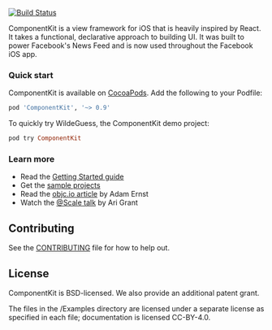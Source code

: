 [![Build Status](https://travis-ci.org/facebook/componentkit.svg)](https://travis-ci.org/facebook/componentkit)

ComponentKit is a view framework for iOS that is heavily inspired by React. It takes a functional, declarative approach to building UI. It was built to power Facebook's News Feed and is now used throughout the Facebook iOS app.

### Quick start

ComponentKit is available on [CocoaPods](http://cocoapods.org).  Add the following to your Podfile:

```ruby
pod 'ComponentKit', '~> 0.9'
```

To quickly try WildeGuess, the ComponentKit demo project:

```ruby
pod try ComponentKit
```

### Learn more

* Read the [Getting Started guide](http://www.componentkit.org/docs/getting-started.html)
* Get the [sample projects](https://github.com/facebook/componentkit/tree/master/Examples/WildeGuess)
* Read the [objc.io article](http://www.objc.io/issue-22/facebook.html) by Adam Ernst
* Watch the [@Scale talk](https://youtu.be/mLSeEoC6GjU?t=24m18s) by Ari Grant

## Contributing

See the [CONTRIBUTING](CONTRIBUTING.md) file for how to help out.

## License

ComponentKit is BSD-licensed. We also provide an additional patent grant.

The files in the /Examples directory are licensed under a separate license as specified in each file; documentation is licensed CC-BY-4.0.
